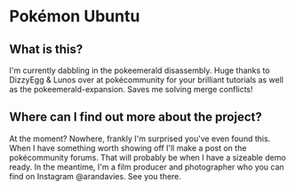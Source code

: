 # Pokémon Ubuntu

## What is this?

I'm currently dabbling in the pokeemerald disassembly. Huge thanks to DizzyEgg & Lunos over at pokécommunity for your brilliant tutorials as well as the pokeemerald-expansion. Saves me solving merge conflicts!

## Where can I find out more about the project?

At the moment? Nowhere, frankly I'm surprised you've even found this. When I have something worth showing off I'll make a post on the pokécommunity forums. That will probably be when I have a sizeable demo ready. In the meantime, I'm a film producer and photographer who you can find on Instagram @arandavies. See you there.
